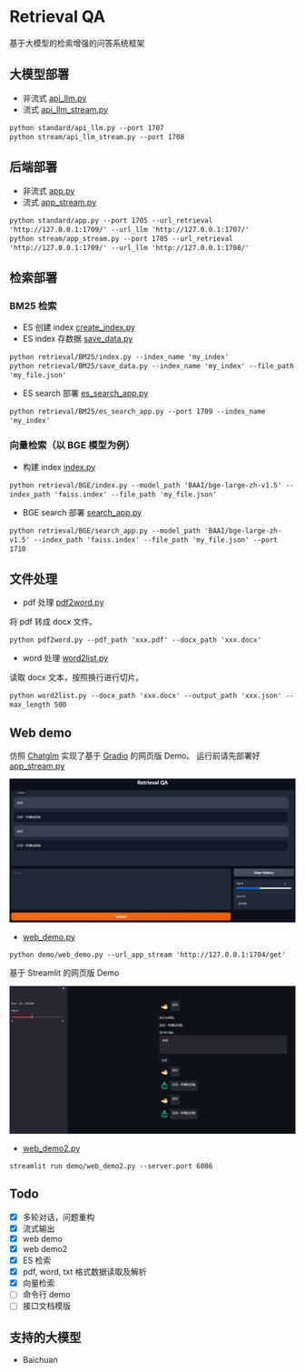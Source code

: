 # Retrieval QA

基于大模型的检索增强的问答系统框架

## 大模型部署

- 非流式
  [api_llm.py](standard/api_llm.py)
- 流式
  [api_llm_stream.py](stream/api_llm_stream.py)

```shell
python standard/api_llm.py --port 1707
python stream/api_llm_stream.py --port 1708
```

## 后端部署

- 非流式
  [app.py](standard/app.py)
- 流式
  [app_stream.py](stream/app_stream.py)

```shell
python standard/app.py --port 1705 --url_retrieval 'http://127.0.0.1:1709/' --url_llm 'http://127.0.0.1:1707/'
python stream/app_stream.py --port 1705 --url_retrieval 'http://127.0.0.1:1709/' --url_llm 'http://127.0.0.1:1708/'
```

## 检索部署

### BM25 检索
- ES 创建 index
  [create_index.py](retrieval/BM25/create_index.py)
- ES index 存数据
  [save_data.py](retrieval/BM25/save_data.py)

```shell
python retrieval/BM25/index.py --index_name 'my_index'
python retrieval/BM25/save_data.py --index_name 'my_index' --file_path 'my_file.json'
```

- ES search 部署
  [es_search_app.py](retrieval/BM25/es_search_app.py)

```shell
python retrieval/BM25/es_search_app.py --port 1709 --index_name 'my_index'
```

### 向量检索（以 BGE 模型为例）

- 构建 index
  [index.py](retrieval/BGE/index.py)

```shell
python retrieval/BGE/index.py --model_path 'BAAI/bge-large-zh-v1.5' --index_path 'faiss.index' --file_path 'my_file.json'
```

- BGE search 部署
  [search_app.py](retrieval/BGE/search_app.py)

```shell
python retrieval/BGE/search_app.py --model_path 'BAAI/bge-large-zh-v1.5' --index_path 'faiss.index' --file_path 'my_file.json' --port 1710
```

## 文件处理

- pdf 处理 [pdf2word.py](read_file/pdf2word.py)

将 pdf 转成 docx 文件。

```shell
python pdf2word.py --pdf_path 'xxx.pdf' --docx_path 'xxx.docx'
```

- word 处理 [word2list.py](read_file/word2list.py)

读取 docx 文本，按照换行进行切片。

```shell
python word2list.py --docx_path 'xxx.docx' --output_path 'xxx.json' --max_length 500
```

## Web demo

仿照 [Chatglm](https://github.com/THUDM/ChatGLM-6B) 实现了基于 [Gradio](https://www.gradio.app/) 的网页版 Demo。
运行前请先部署好 [app_stream.py](stream/app_stream.py)

![Web demo](img/web_demo.png)

- [web_demo.py](demo/web_demo.py)

```shell
python demo/web_demo.py --url_app_stream 'http://127.0.0.1:1704/get'
```

基于 Streamlit 的网页版 Demo

![Web demo2](img/web_demo2.png)

- [web_demo2.py](demo/web_demo2.py)

```shell
streamlit run demo/web_demo2.py --server.port 6006
```

## Todo

- [x] 多轮对话，问题重构
- [x] 流式输出
- [x] web demo
- [x] web demo2
- [x] ES 检索
- [x] pdf, word, txt 格式数据读取及解析
- [x] 向量检索
- [ ] 命令行 demo
- [ ] 接口文档模版

## 支持的大模型

- Baichuan